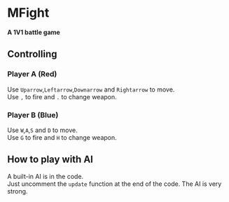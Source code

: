 # MFight
**A 1V1 battle game**  
## Controlling
### Player A (Red)
Use `Uparrow`,`Leftarrow`,`Downarrow` and `Rightarrow` to move.  
Use `,` to fire and `.` to change weapon.  
### Player B (Blue)
Use `W`,`A`,`S` and `D` to move.  
Use `G` to fire and `H` to change weapon.
## How to play with AI
A built-in AI is in the code.  
Just uncomment the `update` function at the end of the code.
The AI is very strong.
